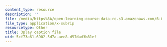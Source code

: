 ```yaml
---
content_type: resource
description: ''
file: /media/https%3A/open-learning-course-data-rc.s3.amazonaws.com/6-042j-mathematics-for-computer-science-spring-2015/5cf73a6169025d7aaee8d57dad3b81ef_Q-6Cw8tYVeY.vtt
file_type: application/x-subrip
resourcetype: Other
title: 3play caption file
uid: 5cf73a61-6902-5d7a-aee8-d57dad3b81ef
---
```

